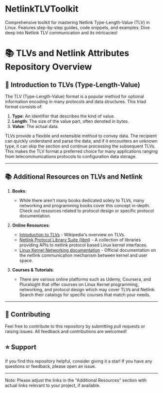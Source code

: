 # NetlinkTLVToolkit
Comprehensive toolkit for mastering Netlink Type-Length-Value (TLV) in Linux. Features step-by-step guides, code snippets, and examples. Dive deep into Netlink TLV communication and its intricacies!

# 📚 TLVs and Netlink Attributes Repository Overview

## 📌 Introduction to TLVs (Type-Length-Value)
The TLV (Type-Length-Value) format is a popular method for optional information encoding in many protocols and data structures. This triad format consists of:
1. **Type**: An identifier that describes the kind of value.
2. **Length**: The size of the value part, often denoted in bytes.
3. **Value**: The actual data.

TLVs provide a flexible and extensible method to convey data. The recipient can quickly understand and parse the data, and if it encounters an unknown type, it can skip the section and continue processing the subsequent TLVs. This makes the TLV format a preferred choice for many applications ranging from telecommunications protocols to configuration data storage.

---

## 📚 Additional Resources on TLVs and Netlink

1. **Books**:
   - While there aren't many books dedicated solely to TLVs, many networking and programming books cover this concept in-depth. Check out resources related to protocol design or specific protocol documentation.

2. **Online Resources**:
   - [Introduction to TLVs](https://en.wikipedia.org/wiki/Type-length-value) - Wikipedia's overview on TLVs.
   - [Netlink Protocol Library Suite (libnl)](https://www.infradead.org/~tgr/libnl/) - A collection of libraries providing APIs to netlink protocol based Linux kernel interfaces.
   - [Linux Kernel Networking documentation](https://www.kernel.org/doc/Documentation/networking/netlink.txt) - Official documentation on the netlink communication mechanism between kernel and user space.

3. **Courses & Tutorials**:
   - There are various online platforms such as Udemy, Coursera, and Pluralsight that offer courses on Linux Kernel programming, networking, and protocol design which may cover TLVs and Netlink. Search their catalogs for specific courses that match your needs.

---


## 📝 Contributing

Feel free to contribute to this repository by submitting pull requests or raising issues. All feedback and contributions are welcomed!

## ⭐ Support

If you find this repository helpful, consider giving it a star! If you have any questions or feedback, please open an issue.

---

Note: Please adjust the links in the "Additional Resources" section with actual links relevant to your project, if available.
